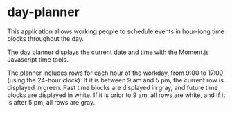 # day-planner

This application allows working people to schedule events in hour-long time blocks throughout the day.

The day planner displays the current date and time with the Moment.js Javascript time tools.

The planner includes rows for each hour of the workday, from 9:00 to 17:00 (using the 24-hour clock). If it is between 9 am and 5 pm, the current row is displayed in green.
Past time blocks are displayed in gray, and future time blocks are displayed in white. If it is prior to 9 am, all rows are white, and if it is after 5 pm, all rows are gray.